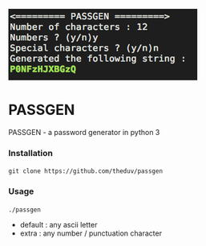 ![Alt text](usage.png?raw=true)

# PASSGEN

PASSGEN - a password generator in python 3

### Installation

`git clone https://github.com/theduv/passgen`

### Usage

`./passgen`

* default   : any ascii letter
* extra     : any number / punctuation character
